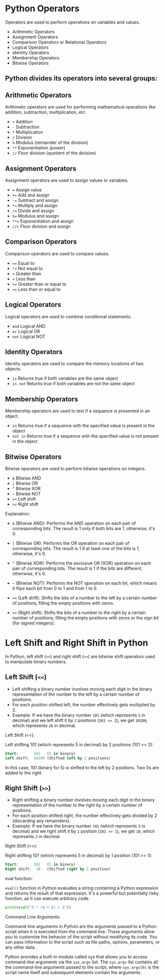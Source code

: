 # Python Operators

Operators are used to perform operations on variables and values.

- Arithmetic Operators
- Assignment Operators
- Comparison Operators or Relational Operators
- Logical Operators
- Identity Operators
- Membership Operators
- Bitwise Operators


## Python divides its operators into several groups:

## Arithmetic Operators

Arithmetic operators are used for performing mathematical operations like addition, subtraction, multiplication, etc.

- `+` Addition
- `-` Subtraction
- `*` Multiplication
- `/` Division
- `%` Modulus (remainder of the division)
- `**` Exponentiation (power)
- `//` Floor division (quotient of the division)

## Assignment Operators

Assignment operators are used to assign values to variables.

- `=` Assign value
- `+=` Add and assign
- `-=` Subtract and assign
- `*=` Multiply and assign
- `/=` Divide and assign
- `%=` Modulus and assign
- `**=` Exponentiation and assign
- `//=` Floor division and assign

## Comparison Operators

Comparison operators are used to compare values.

- `==` Equal to
- `!=` Not equal to
- `>` Greater than
- `<` Less than
- `>=` Greater than or equal to
- `<=` Less than or equal to

## Logical Operators

Logical operators are used to combine conditional statements.

- `and` Logical AND
- `or` Logical OR
- `not` Logical NOT

## Identity Operators

Identity operators are used to compare the memory locations of two objects.

- `is` Returns true if both variables are the same object
- `is not` Returns true if both variables are not the same object

## Membership Operators

Membership operators are used to test if a sequence is presented in an object.

- `in` Returns true if a sequence with the specified value is present in the object
- `not in` Returns true if a sequence with the specified value is not present in the object

## Bitwise Operators

Bitwise operators are used to perform bitwise operations on integers.

- `&` Bitwise AND
- `|` Bitwise OR
- `^` Bitwise XOR
- `~` Bitwise NOT
- `<<` Left shift
- `>>` Right shift

Explanation:

- `&` (Bitwise AND): Performs the AND operation on each pair of corresponding bits. The result is 1 only if both bits are 1, otherwise, it's 0.

- `|` (Bitwise OR): Performs the OR operation on each pair of corresponding bits. The result is 1 if at least one of the bits is 1, otherwise, it's 0.

- `^` (Bitwise XOR): Performs the exclusive OR (XOR) operation on each pair of corresponding bits. The result is 1 if the bits are different, otherwise, it's 0.

- `~` (Bitwise NOT): Performs the NOT operation on each bit, which means it flips each bit from 0 to 1 and from 1 to 0.

- `<<` (Left shift): Shifts the bits of a number to the left by a certain number of positions, filling the empty positions with zeros.

- `>>` (Right shift): Shifts the bits of a number to the right by a certain number of positions, filling the empty positions with zeros or the sign bit (for signed integers).


# Left Shift and Right Shift in Python

In Python, left shift (`<<`) and right shift (`>>`) are bitwise shift operators used to manipulate binary numbers.

## Left Shift (`<<`)

- Left shifting a binary number involves moving each digit in the binary representation of the number to the left by a certain number of positions.
- For each position shifted left, the number effectively gets multiplied by 2.
- Example: If we have the binary number `101` (which represents `5` in decimal) and we left shift it by `2` positions (`101 << 2`), we get `10100`, which represents `20` in decimal.

Left Shift (<<):

Left shifting 101 (which represents 5 in decimal) by 2 positions (101 << 2):

```sql
Start:       101   (5 in binary)
Left shift:  10100 (Shifted left by 2 positions)
```
In this case, 101 (binary for 5) is shifted to the left by 2 positions. Two 0s are added to the right.

## Right Shift (`>>`)

- Right shifting a binary number involves moving each digit in the binary representation of the number to the right by a certain number of positions.
- For each position shifted right, the number effectively gets divided by 2 (discarding any remainders).
- Example: If we have the binary number `101` (which represents `5` in decimal) and we right shift it by `1` position (`101 >> 1`), we get `10`, which represents `2` in decimal.

Right Shift (>>):

Right shifting 101 (which represents 5 in decimal) by 1 position (101 >> 1):

```sql
Start:       101   (5 in binary)
Right shift:  10   (Shifted right by 1 position)
```

eval function:

 `eval()` function in Python evaluates a string containing a Python expression and returns the result of that expression. It's a powerful but potentially risky function, as it can execute arbitrary code.

 ```python
print(eval("3 * (4 + 5) / 2"))
 ```

Command Line Arguments:

Command-line arguments in Python are the arguments passed to a Python script when it is executed from the command line. These arguments allow you to customize the behavior of the script without modifying its code. You can pass information to the script such as file paths, options, parameters, or any other data.

Python provides a built-in module called sys that allows you to access command-line arguments via the `sys.argv` list. The `sys.argv` list contains all the command-line arguments passed to the script, where `sys.argv[0]` is the script name itself and subsequent elements contain the arguments.

